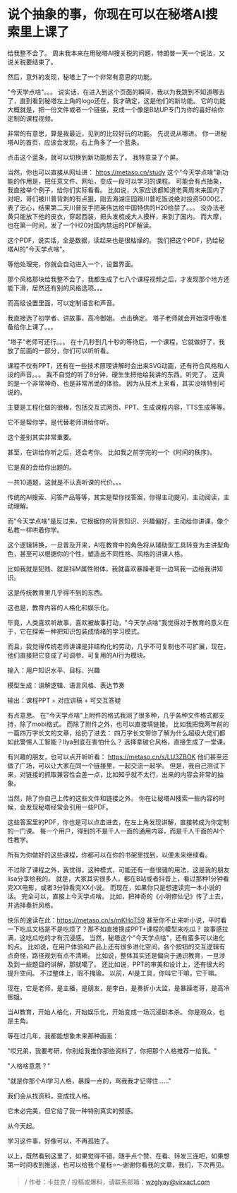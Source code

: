 # 说个抽象的事，你现在可以在秘塔AI搜索里上课了

给我整不会了。
周末我本来在用秘塔AI搜关税的问题，特朗普一天一个说法，又说关税要结束了。

然后，意外的发现，秘塔上了一个非常有意思的功能。

"今天学点啥"。。。
说实话，在进入到这个页面的瞬间，我以为我跳到不知道哪去了，直到看到秘塔左上角的logo还在，我才确定，这是他们的新功能。
它的功能大概就是，把一份文件或者一个链接，变成一个像是B站UP专门为你的喜好给你定制的课程视频。

非常的有意思，算是我最近，见到的比较好玩的功能。
先说说从哪进。
你一进秘塔AI的首页，应该会发现，右上角多了一个蓝条。

点击这个蓝条，就可以切换到新功能那去了。
我特意录了个屏。

当然，你也可以直接从网址进：
https://metaso.cn/study
这个"今天学点啥"新功能的作用是，把任意文件、网址，变成一段可以学习的课程。
可能会有点抽象，我直接举个例子，给你们实际看看。
比如说，大家应该都知道老黄周末来国内了对吧，哥们被川普背刺的有点狠，刚去海湖庄园跟川普吃饭说绝对投资5000亿，表了忠心，结果第二天川普反手把英伟达给中国特供的H20给禁了。。。
没办法老黄只能放下他的皮衣，穿起西装，把头发梳成大人摸样，来到了国内。
而大摩，也在第一时间，发了一个H20对国内禁运的PDF解读。

这个PDF，说实话，全是数据，读起来也是很枯燥的。
我们把这个PDF，扔给秘塔AI的"今天学点啥"。

等他处理完，你就会自动进入一个，设置界面。

那个风格那块给我整不会了，我都生成了七八个课程视频之后，才发现那个地方还能下滑，居然还有别的风格选项。。。

而高级设置里面，可以定制语言和声音。

我直接选了初学者、讲故事、高冷御姐。
点击确定。
塔子老师就会开始深呼吸准备给你上课了。。。

"塔子"老师可还行。。。
在十几秒到几十秒的等待后，一个课程，它就做好了，我放了前面的一部分，你们可以听听看。

课程不仅有PPT，还有在一些技术原理讲解时会出来SVG动画，还有符合风格和人设的声音。。。
我不自觉的听了8分钟，硬生生把他给我讲的东西，听完了。
这真的是一个非常神奇、也是非常吊诡的体验。
因为从技术上来看，其实没啥特别可说的。

主要是工程化做的很棒，包括交互式网页、PPT、生成课程内容，TTS生成等等。

它不是帮你学，是代替老师讲给你听。

这个差别其实非常重要。

甚至，在讲给你听之后，还会考你。
比如我之前学完的一个《时间的秩序》。

它是真的会给你出题的。

一共10道题，这就是不认真听课的代价。。。

传统的AI搜索、问答产品等等，其实是帮你找答案，你得主动提问，主动阅读，主动理解。

而"今天学点啥"是反过来，它根据你的背景知识、兴趣偏好，主动给你讲课，像个私教一样哄着你学。

这个逻辑转换，一旦普及开来，AI在教育中的角色将从辅助型工具转变为主讲型角色，甚至可以根据你的个性，塑造出不同性格、风格的讲课人格。

比如我就是犯贱、就是抖M属性附体，我就喜欢暴躁老哥一边骂我一边给我讲知识。

这是传统教育里几乎得不到的东西。

这也是，教育内容的人格化和娱乐化。

毕竟，人类喜欢听故事，喜欢被故事打动，"今天学点啥"我觉得对于教育的意义在于，它在探索一种把知识包装成情绪的学习模式。

而且，我觉得传统老师讲课是非结构化的劳动，几乎不可复制也不可扩展，现在，他们直接把它变成了可调参、可复用的AI行为模块。

输入：用户知识水平、目标、兴趣

模型生成：讲解逻辑、语言风格、表达节奏

输出：课程PPT + 对应讲稿 + 可交互答疑

有点意思。
在"今天学点啥"上附件的格式我测了很多种，几乎各种文件格式都支持，除了mobi格式。
而除了附件之外，也可以直接填链接。
比如我把我两年前的一篇四万字长文的文章，给扔了进去：
四万字长文带你了解为什么超级大佬们都如此警惕人工智能？Ilya到底在害怕什么？
选择拿破仑风格，直接生成了一堂课。

有兴趣的朋友，也可以点开听听看：
https://metaso.cn/s/LU3ZBOK
他们甚至还做了广场，可以让大家在同一个链接里，一起交流一起学。
但是，我自己测试下来，对链接的抓取兼容性会差一点，比如知乎就不太行，出来的内容会非常的抽象。

当然，除了你自己上传的这些文件和链接之外。
你在让秘塔AI搜索一些内容的时候，会发现秘塔经常会引用一些PDF。

这些答案里的PDF，你也是可以点击进去，在左上角发现讲解，直接转成为你定制的一门课。
每一个用户，得到的不是千人一面的通用内容，而是千人千面的AI个性教学。

所有为你做好的这些课程，你都可以在你的书架里找到，以便未来继续看。

不过除了课程之外，我觉得，这种模式，可能还有一些很骚的用法，这是我的朋友lisa分享给我的。
就是，大家其实很多人，都在B站或者抖音上，看过那种1分钟看完XX电影，或者3分钟看完XX小说。
而现在，如果你只是想速读完一本小说的话。
完全可以，直接上今天学点啥。
比如，把神奇的《小明修仙记》传了上去，并选择奏折风格。

快乐的速读在此：https://metaso.cn/s/mKHoT59
甚至你不止来听小说，平时看一下吃瓜文档是不是吃烦了？那不如直接换成PPT+课程的模型来吃瓜？
故事感拉满，这吃瓜吃的才有沉浸感。
当然，秘塔这个"今天学点啥"，还有蛮多可以进化的点。
比如说，在用户体验和产品上还有很多进化空间，各个按钮的交互逻辑有点奇怪，路径规划有点不清晰。
比如说，整体其实还是偏向于通识教育，一旦涉及到一些题目的讲解，那就噶了。
还比如说，PPT的审美和设计上，还有很大的提升空间。
不过整体上，瑕不掩瑜。
以前，AI是工具，你叫它干嘛，它干嘛。

现在，它是老师，是主播，是朋友，是李白，是奏折小太监，是暴躁老哥，是高冷御姐。

当AI教育，开始人格化，开始娱乐化，开始变成一场沉浸剧本杀。
你是观众，也是主角。

等在过几年，我都能想象未来那种画面：

"哎兄弟，我要考研，你别给我推你那些资料了，你把那个人格推荐一给我。"

"人格啥意思？"

"就是你那个AI学习人格，暴躁一点的，骂我我才记得住……"

我们会从找资料，变成找人格。

它未必完美，但它给了我一种特别真实的预感。

从今天起。

学习这件事，好像可以，不再孤独了。

以上，既然看到这里了，如果觉得不错，随手点个赞、在看、转发三连吧，如果想第一时间收到推送，也可以给我个星标⭐～谢谢你看我的文章，我们，下次再见。

>/ 作者：卡兹克
>/ 投稿或爆料，请联系邮箱：wzglyay@virxact.com 